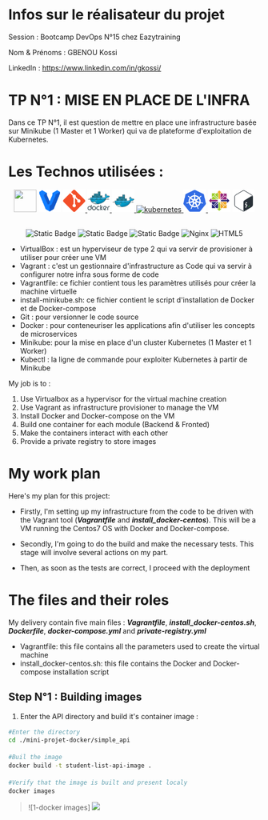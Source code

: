 
# Infos sur le réalisateur du projet
Session       : Bootcamp DevOps N°15 chez Eazytraining

Nom & Prénoms : GBENOU Kossi

LinkedIn      : https://www.linkedin.com/in/gkossi/

# TP N°1 : MISE EN PLACE DE L'INFRA

Dans ce TP N°1, il est question de mettre en place une infrastructure basée sur Minikube (1 Master et 1 Worker) qui va de plateforme d'exploitation de Kubernetes.

# Les Technos utilisées :

<div align="center">

<!--img src="https://github.com/Tony-Dja/Jenkins_pipeline_HEROKU_deployment/blob/672b58d62fa5d424fb7162e33546c67f3bcbebc2/screenshots/jenkins.png" width="50%" height="50%"-->

<img src="https://github.com/devicons/devicon/blob/v2.15.1/icons/virtualbox/virtualbox-original.svg" width="45" height="45"/>
<img src="https://github.com/devicons/devicon/blob/v2.15.1/icons/vagrant/vagrant-original.svg" width="45" height="45"/>
<a href="https://git-scm.com/" target="_blank">
	<img src="https://github.com/devicons/devicon/blob/v2.15.1/icons/git/git-original.svg" width="45" height="45"/>
</a>
<a href="https://www.docker.com/" target="_blank">
	<img src="https://raw.githubusercontent.com/devicons/devicon/master/icons/docker/docker-original-wordmark.svg" alt="docker" width="45" height="45"/>
	<img src="https://github.com/devicons/devicon/blob/v2.15.1/icons/docker/docker-original.svg" width="45" height="45"/>
</a>
<a href="https://kubernetes.io" target="_blank">
	<img src="https://cdn.jsdelivr.net/gh/devicons/devicon/icons/kubernetes/kubernetes-plain-wordmark.svg" alt="kubernetes" width="45" height="45"/>
	<img src="https://github.com/devicons/devicon/blob/v2.15.1/icons/kubernetes/kubernetes-original.svg" width="45" height="45"/>
</a>
<img src="https://github.com/devicons/devicon/blob/v2.15.1/icons/centos/centos-original.svg" width="45" height="45"/> 
<a href="https://www.gnu.org/software/bash/" target="_blank"> 
	<img src="https://github.com/devicons/devicon/blob/v2.15.1/icons/bash/bash-original.svg" alt="bash" width="45" height="45"/>  
</a>
</div>

<br />
<div align="center">

![Static Badge](https://img.shields.io/badge/Jenkins-D24939?style=for-the-badge&logo=Jenkins&logoColor=white)       ![Static Badge](https://img.shields.io/badge/Heroku-430098?style=for-the-badge&logo=heroku&logoColor=white)        ![Static Badge](https://img.shields.io/badge/Docker-2CA5E0?style=for-the-badge&logo=docker&logoColor=white)     ![Nginx](https://img.shields.io/badge/nginx-%23009639.svg?style=for-the-badge&logo=nginx&logoColor=white)     ![HTML5](https://img.shields.io/badge/html5-%23E34F26.svg?style=for-the-badge&logo=html5&logoColor=white)

</div>


- VirtualBox : est un hyperviseur de type 2 qui va servir de provisioner à utiliser pour créer une VM
- Vagrant : c'est un gestionnaire d'infrastructure as Code qui va servir à configurer notre infra sous forme de code
- Vagrantfile: ce fichier contient tous les paramètres utilisés pour créer la machine virtuelle
- install-minikube.sh: ce fichier contient le script d'installation de Docker et de Docker-compose
- Git     : pour versionner le code source
- Docker  : pour conteneuriser les applications afin d'utiliser les concepts de microservices
- Minikube: pour la mise en place d'un cluster Kubernetes (1 Master et 1 Worker)
- Kubectl : la ligne de commande pour exploiter Kubernetes à partir de Minikube

My job is to :
1) Use Virtualbox as a hypervisor for the virtual machine creation
2) Use Vagrant as infrastructure provisioner to manage the VM
3) Install Docker and Docker-compose on the VM 
4) Build one container for each module (Backend & Fronted)
5) Make the containers interact with each other
6) Provide a private registry to store images


# My work plan

Here's my plan for this project:

- Firstly, I'm setting up my infrastructure from the code to be driven with the Vagrant tool (***Vagrantfile*** and ***install_docker-centos***). This will be a VM running the Centos7 OS with Docker and Docker-compose.

- Secondly, I'm going to do the build and make the necessary tests. This stage will involve several actions on my part.

- Then, as soon as the tests are correct, I proceed with the deployment



# The files and their roles

My delivery contain five main files : ***Vagrantfile***, ***install_docker-centos.sh***, ***Dockerfile***, ***docker-compose.yml*** and ***private-registry.yml***

- Vagrantfile: this file contains all the parameters used to create the virtual machine
- install_docker-centos.sh: this file contains the Docker and Docker-compose installation script




## Step N°1 : Building images

1) Enter the API directory and build it's container image :

```bash
#Enter the directory
cd ./mini-projet-docker/simple_api

#Buil the image
docker build -t student-list-api-image .

#Verify that the image is built and present localy
docker images
```
> ![1-docker images] ![](images/docker-images.jpg)
